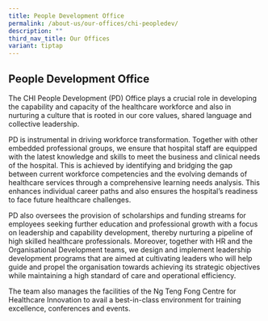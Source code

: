 ```yaml
---
title: People Development Office
permalink: /about-us/our-offices/chi-peopledev/
description: ""
third_nav_title: Our Offices
variant: tiptap
---
```

<h2>People Development Office</h2>
<p></p>
<p>The CHI People Development (PD) Office plays a crucial role in developing
the capability and capacity of the healthcare workforce and also in nurturing
a culture that is rooted in our core values, shared language and collective
leadership.</p>
<p>PD is instrumental in driving workforce transformation. Together with
other embedded professional groups, we ensure that hospital staff are equipped
with the latest knowledge and skills to meet the business and clinical
needs of the hospital. This is achieved by identifying and bridging the
gap between current workforce competencies and the evolving demands of
healthcare services through a comprehensive learning needs analysis. This
enhances individual career paths and also ensures the hospital’s readiness
to face future healthcare challenges.</p>
<p>PD also oversees the provision of scholarships and funding streams for
employees seeking further education and professional growth with a focus
on leadership and capability development, thereby nurturing a pipeline
of high skilled healthcare professionals. Moreover, together with HR and
the Organisational Development teams, we design and implement leadership
development programs that are aimed at cultivating leaders who will help
guide and propel the organisation towards achieving its strategic objectives
while maintaining a high standard of care and operational efficiency.</p>
<p>The team also manages the facilities of the Ng Teng Fong Centre for Healthcare
Innovation to avail a best-in-class environment for training excellence,
conferences and events.</p>